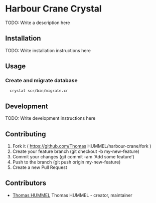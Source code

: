 # Harbour Crane Crystal

TODO: Write a description here

## Installation


TODO: Write installation instructions here


## Usage

### Create and migrate database

```
  crystal scr/bin/migrate.cr
```



## Development

TODO: Write development instructions here

## Contributing

1. Fork it ( https://github.com/Thomas HUMMEL/harbour-crane/fork )
2. Create your feature branch (git checkout -b my-new-feature)
3. Commit your changes (git commit -am 'Add some feature')
4. Push to the branch (git push origin my-new-feature)
5. Create a new Pull Request

## Contributors

- [Thomas HUMMEL](https://github.com/thoaams) Thomas HUMMEL - creator, maintainer
